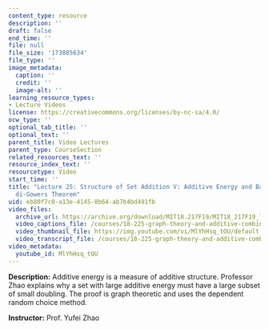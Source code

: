 ```yaml
---
content_type: resource
description: ''
draft: false
end_time: ''
file: null
file_size: '173885634'
file_type: ''
image_metadata:
  caption: ''
  credit: ''
  image-alt: ''
learning_resource_types:
- Lecture Videos
license: https://creativecommons.org/licenses/by-nc-sa/4.0/
ocw_type: ''
optional_tab_title: ''
optional_text: ''
parent_title: Video Lectures
parent_type: CourseSection
related_resources_text: ''
resource_index_text: ''
resourcetype: Video
start_time: ''
title: "Lecture 25: Structure of Set Addition V: Additive Energy and Balog-Szemer\xE9\
  di-Gowers Theorem"
uid: eb80f7c0-a13e-4145-8b64-ab7b4bd491fb
video_files:
  archive_url: https://archive.org/download/MIT18.217F19/MIT18_217F19_lec25_300k.mp4
  video_captions_file: /courses/18-225-graph-theory-and-additive-combinatorics-fall-2023/MlYhHsq_tOU_captions.vtt
  video_thumbnail_file: https://img.youtube.com/vi/MlYhHsq_tOU/default.jpg
  video_transcript_file: /courses/18-225-graph-theory-and-additive-combinatorics-fall-2023/MlYhHsq_tOU_transcript.pdf
video_metadata:
  youtube_id: MlYhHsq_tOU
---
```

**Description:** Additive energy is a measure of additive structure. Professor Zhao explains why a set with large additive energy must have a large subset of small doubling. The proof is graph theoretic and uses the dependent random choice method.

**Instructor:** Prof. Yufei Zhao